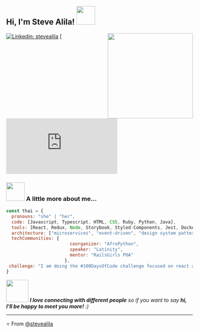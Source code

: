 <h2> Hi, I'm Steve Alila! <img src="https://scontent.fmba5-1.fna.fbcdn.net/v/t1.18169-9/19060211_451113308584712_6079325097476094519_n.jpg?_nc_cat=105&ccb=1-5&_nc_sid=09cbfe&_nc_eui2=AeFdl4TcSZu2IjLSaE-gUXA42HyspDx3RhPYfKykPHdGE1TNPz8LMvE6XkBk0RQfrz3WLI-U1GOP9uz7ROkCNIne&_nc_ohc=vd2yMrU6g40AX_GoKkm&tn=spglt3SFiGZNDYn6&_nc_pt=5&_nc_ht=scontent.fmba5-1.fna&oh=a8769b96fbaca47a302baf765c95c0ab&oe=6184DDAA" width="50"></h2>
<img align='right' src="https://media.giphy.com/media/ieyl9zmCjO4b4t6qoY/giphy.gif" width="230">

[![Linkedin: stevealila](https://img.shields.io/badge/-thaianebraga-blue?style=flat-square&logo=Linkedin&logoColor=white&link=https://www.linkedin.com/in/thaianebraga/)](https://www.linkedin.com/in/steve-alila-3a4b01141/)
[![GitHub stevealila](https://github.com/Stevealila/Stevealila/edit/main/README.md)


### <img src="https://media.giphy.com/media/VgCDAzcKvsR6OM0uWg/giphy.gif" width="50"> A little more about me...  

```javascript
const thai = {
  pronouns: "she" | "her",
  code: [Javascript, Typescript, HTML, CSS, Ruby, Python, Java],
  tools: [React, Redux, Node, Storybook, Styled-Components, Jest, Docker],
  architecture: ["microservices", "event-driven", "design system pattern"],
  techCommunities: {
                        coorganizer: "AfroPython",
                        speaker: "Latinity",
                        mentor: "RailsGirls POA"
                      },
 challenge: "I am doing the #100DaysOfCode challenge focused on react and typescript"
}
```

<img src="https://media.giphy.com/media/LnQjpWaON8nhr21vNW/giphy.gif" width="60"> <em><b>I love connecting with different people</b> so if you want to say <b>hi, I'll be happy to meet you more!</b> :)</em>

---

⭐️ From [@stevealila](https://github.com/Stevealila/Stevealila/edit/main/README.md)
